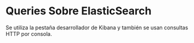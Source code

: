 
# Queries Sobre ElasticSearch

Se utiliza la pestaña desarrollador de Kibana y también se usan consultas HTTP por consola.

